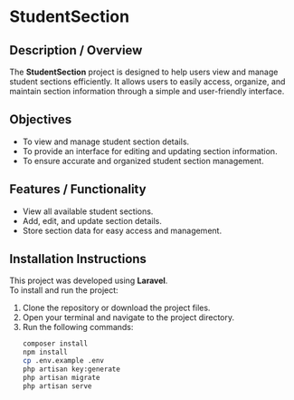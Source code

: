 # StudentSection

## Description / Overview
The **StudentSection** project is designed to help users view and manage student sections efficiently. It allows users to easily access, organize, and maintain section information through a simple and user-friendly interface.

## Objectives
- To view and manage student section details.  
- To provide an interface for editing and updating section information.  
- To ensure accurate and organized student section management.  

## Features / Functionality
- View all available student sections.  
- Add, edit, and update section details.  
- Store section data for easy access and management.  

## Installation Instructions
This project was developed using **Laravel**.  
To install and run the project:
1. Clone the repository or download the project files.  
2. Open your terminal and navigate to the project directory.  
3. Run the following commands:
   ```bash
   composer install
   npm install
   cp .env.example .env
   php artisan key:generate
   php artisan migrate
   php artisan serve
